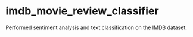 # imdb_movie_review_classifier
Performed sentiment analysis and text classification on the IMDB dataset.

